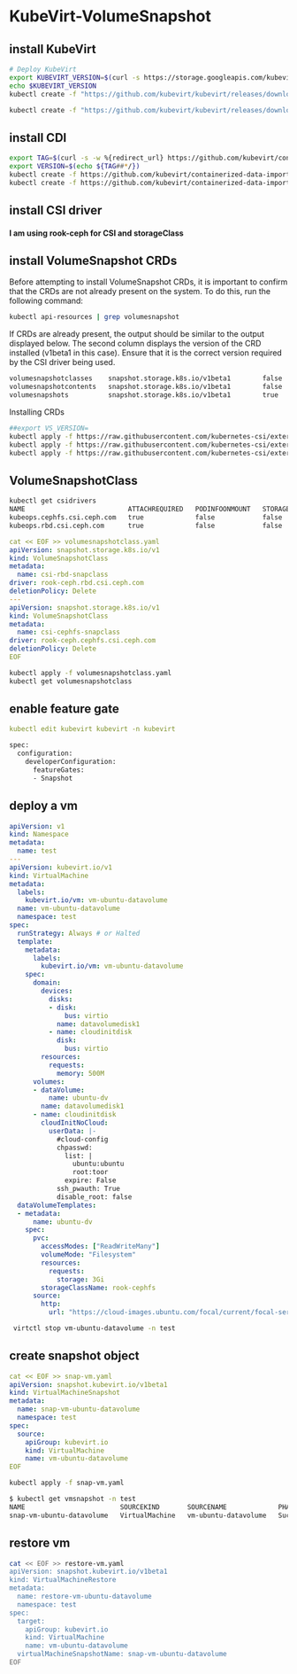 # KubeVirt-VolumeSnapshot

## install KubeVirt
```bash
# Deploy KubeVirt
export KUBEVIRT_VERSION=$(curl -s https://storage.googleapis.com/kubevirt-prow/release/kubevirt/kubevirt/stable.txt)
echo $KUBEVIRT_VERSION
kubectl create -f "https://github.com/kubevirt/kubevirt/releases/download/${KUBEVIRT_VERSION}/kubevirt-operator.yaml"

kubectl create -f "https://github.com/kubevirt/kubevirt/releases/download/${KUBEVIRT_VERSION}/kubevirt-cr.yaml"
```

## install CDI
```bash
export TAG=$(curl -s -w %{redirect_url} https://github.com/kubevirt/containerized-data-importer/releases/latest)
export VERSION=$(echo ${TAG##*/})
kubectl create -f https://github.com/kubevirt/containerized-data-importer/releases/download/$VERSION/cdi-operator.yaml
kubectl create -f https://github.com/kubevirt/containerized-data-importer/releases/download/$VERSION/cdi-cr.yaml
```

## install CSI driver
#### I am using rook-ceph for CSI and storageClass

## install VolumeSnapshot CRDs
Before attempting to install VolumeSnapshot CRDs, it is important to confirm that the CRDs are not already present on the system. To do this, run the following command:
```bash
kubectl api-resources | grep volumesnapshot
```
If CRDs are already present, the output should be similar to the output displayed below. The second column displays the version of the CRD installed (v1beta1 in this case). Ensure that it is the correct version required by the CSI driver being used.
```bash
volumesnapshotclasses    snapshot.storage.k8s.io/v1beta1        false        VolumeSnapshotClass
volumesnapshotcontents   snapshot.storage.k8s.io/v1beta1        false        VolumeSnapshotContent
volumesnapshots          snapshot.storage.k8s.io/v1beta1        true         VolumeSnapshot
```
Installing CRDs
```bash
##export VS_VERSION=
kubectl apply -f https://raw.githubusercontent.com/kubernetes-csi/external-snapshotter/refs/heads/release-8.2/client/config/crd/snapshot.storage.k8s.io_volumesnapshotclasses.yaml
kubectl apply -f https://raw.githubusercontent.com/kubernetes-csi/external-snapshotter/refs/heads/release-8.2/client/config/crd/snapshot.storage.k8s.io_volumesnapshotcontents.yaml
kubectl apply -f https://raw.githubusercontent.com/kubernetes-csi/external-snapshotter/refs/heads/release-8.2/client/config/crd/snapshot.storage.k8s.io_volumesnapshots.yaml
```
## VolumeSnapshotClass
```bash
kubectl get csidrivers
NAME                          ATTACHREQUIRED   PODINFOONMOUNT   STORAGECAPACITY   TOKENREQUESTS   REQUIRESREPUBLISH   MODES        AGE
kubeops.cephfs.csi.ceph.com   true             false            false             <unset>         false               Persistent   18h
kubeops.rbd.csi.ceph.com      true             false            false             <unset>         false               Persistent   18h
```
```yaml
cat << EOF >> volumesnapshotclass.yaml
apiVersion: snapshot.storage.k8s.io/v1
kind: VolumeSnapshotClass
metadata:
  name: csi-rbd-snapclass
driver: rook-ceph.rbd.csi.ceph.com
deletionPolicy: Delete
---
apiVersion: snapshot.storage.k8s.io/v1
kind: VolumeSnapshotClass
metadata:
  name: csi-cephfs-snapclass
driver: rook-ceph.cephfs.csi.ceph.com
deletionPolicy: Delete
EOF
```

```bash
kubectl apply -f volumesnapshotclass.yaml
kubectl get volumesnapshotclass
```
## enable feature gate
```yaml
kubectl edit kubevirt kubevirt -n kubevirt
```
```bash
spec:
  configuration:
    developerConfiguration:
      featureGates:
      - Snapshot
```
## deploy a vm
```yaml
apiVersion: v1
kind: Namespace
metadata:
  name: test
---
apiVersion: kubevirt.io/v1
kind: VirtualMachine
metadata:
  labels:
    kubevirt.io/vm: vm-ubuntu-datavolume
  name: vm-ubuntu-datavolume
  namespace: test
spec:
  runStrategy: Always # or Halted
  template:
    metadata:
      labels:
        kubevirt.io/vm: vm-ubuntu-datavolume
    spec:
      domain:
        devices:
          disks:
          - disk:
              bus: virtio
            name: datavolumedisk1
          - name: cloudinitdisk
            disk:
              bus: virtio
        resources:
          requests:
            memory: 500M
      volumes:
      - dataVolume:
          name: ubuntu-dv
        name: datavolumedisk1
      - name: cloudinitdisk
        cloudInitNoCloud:
          userData: |-
            #cloud-config
            chpasswd:
              list: |
                ubuntu:ubuntu
                root:toor
              expire: False
            ssh_pwauth: True
            disable_root: false
  dataVolumeTemplates:
  - metadata:
      name: ubuntu-dv
    spec:
      pvc:
        accessModes: ["ReadWriteMany"]
        volumeMode: "Filesystem"
        resources:
          requests:
            storage: 3Gi
        storageClassName: rook-cephfs
      source:
        http:
          url: "https://cloud-images.ubuntu.com/focal/current/focal-server-cloudimg-amd64.img"
```
```bash
 virtctl stop vm-ubuntu-datavolume -n test
```
## create snapshot object
```yaml
cat << EOF >> snap-vm.yaml
apiVersion: snapshot.kubevirt.io/v1beta1
kind: VirtualMachineSnapshot
metadata:
  name: snap-vm-ubuntu-datavolume
  namespace: test
spec:
  source:
    apiGroup: kubevirt.io
    kind: VirtualMachine
    name: vm-ubuntu-datavolume
EOF
```
```bash
kubectl apply -f snap-vm.yaml
```
```bash
$ kubectl get vmsnapshot -n test
NAME                        SOURCEKIND       SOURCENAME             PHASE       READYTOUSE   CREATIONTIME   ERROR
snap-vm-ubuntu-datavolume   VirtualMachine   vm-ubuntu-datavolume   Succeeded   true         87s

```
## restore vm
```bash
cat << EOF >> restore-vm.yaml
apiVersion: snapshot.kubevirt.io/v1beta1
kind: VirtualMachineRestore
metadata:
  name: restore-vm-ubuntu-datavolume
  namespace: test
spec:
  target:
    apiGroup: kubevirt.io
    kind: VirtualMachine
    name: vm-ubuntu-datavolume
  virtualMachineSnapshotName: snap-vm-ubuntu-datavolume
EOF
```
